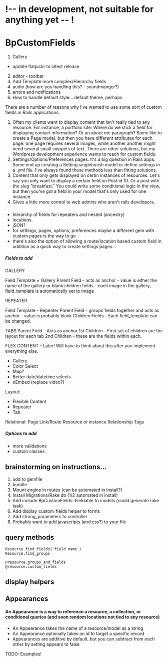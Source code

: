 # !-- in development, not suitable for anything yet -- !


# BpCustomFields

1. Gallery
- update flatpickr to latest release
2. editor - toolbar
3. Add Template more complex/Hierarchy fields 
4. audio (how are you handling this? - soundmanger?)
5. errors and notifications
6. How to handle default style... default theme, perhaps.

There are a number of reasons why I've wanted to use some sort of custom fields in Rails applications:

1. Often my clients want to display content that isn't really tied to any resource.  For instance, a portfolio site:  Where do we stick a field for displaying contact information?  Or an about me paragraph?  Some like to create a Page model, but then you have different attributes for each page: one page requires several images, while another another might need several small snippets of text.  There are other solutions, but my Wordpress development experience wants to reach for custom fields.
2. Settings/Options/Preferences pages.  It's a big question in Rails apps.  Some end up creating a Setting singletonish model or define settings in a .yml file.  I've always found these methods less than fitting solutions.  
3. Content that only gets displayed on certin instances of resources.  Let's say you only want to display a certain field on Post id 10.  Or a post with the slug "breakfast."  You could write some conditional logic in the view, but then you've got a field in your model that's only used for one instance. 
4. Gives a little more control to web admins who aren't rails developers.

### 
- hierarchy of fields for repeaters and nested (ancestry)
- locations.
- jSON?
- for settings, pages, options, preferences maybe a different gem with custom pages is the way to go
- there's also the option of allowing a route/location based custom field in addition as a quick way to create settings pages...

##### Fields to add

GALLERY

Field Template = Gallery
Parent Field - acts as anchor - value is either the name of the gallery or blank
children fields - each image in the gallery, field_template is automatically set to image


REPEATER

Field Template - Repeater
Parent Field - groups fields together and acts as anchor - value is probably blank
Children Fields - Each field_template can be changed.  


TABS
Parent Field - Acts as anchor
1st Children - First set of children are the layout for each tab
2nd Children - these are the fields within each.


FLEX CONTENT - Later!  Will have to think about this after you implement everything else.


- Gallery
- Color Select
- Map?
- Better date/datetime selects
- oEmbed (replace video?)

Layout:
 - Flexible Content
 - Repeater
 - Tab

Relational:
  Page Link/Route
  Resource or instance
  Relationship
  Tags


##### Options to add

- more validations
- custom classes


## brainstorming on instructions...

1. add to gemfile
2. bundle
3. Mount engine in routes (can be automated in install?)
4. Install Migrations/Rake db (1/2 automated in install)
4. Add include BpCustomFields::Fieldable to models (could generate rake task)
5. Add display_custom_fields helper to forms
5. Add strong_parameters to controller
6. Probably want to add javascripts (and css?) to your file

## query methods

    Resource.find_fields('field name')
    Resource.find_groups
    
    @resource.groups_and_fields
    @resource.custom_fields




## display helpers
  


## Appearances

#### An Appearance is a way to reference a resource, a collection, or conditional queries (and soon random locations not tied to any resource)

- An Appearance takes the name of a resource/model as a string
- An Appearance optionally takes an id to target a specific record
- Appearances are additive by default, but you can subtract from each other by setting appears to false

TODO: Examples!